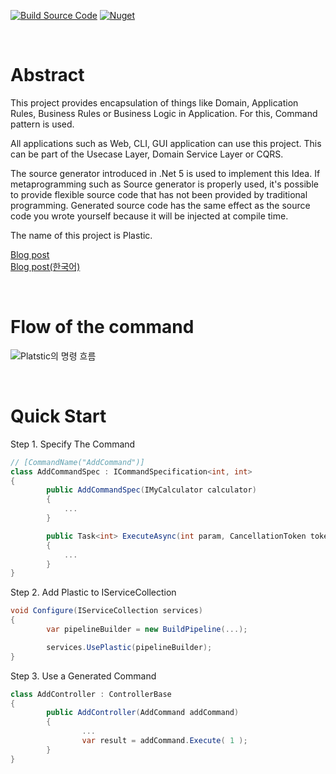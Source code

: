 ﻿
[![Build Source Code](https://github.com/sang-hyeon/PlasticCommand/actions/workflows/continous-integration.yaml/badge.svg)](https://github.com/sang-hyeon/PlasticCommand/actions/workflows/continous-integration.yaml)
[![Nuget](https://img.shields.io/nuget/v/Plastic)](https://www.nuget.org/packages/Plastic/)

<br>

# Abstract
This project provides encapsulation of things like Domain, Application Rules, Business Rules or Business Logic in Application. For this, Command pattern is used.

All applications such as Web, CLI, GUI application can use this project.
This can be part of the Usecase Layer, Domain Service Layer or CQRS.

The source generator introduced in .Net 5 is used to implement this Idea. If metaprogramming such as Source generator is properly used, it's possible to provide flexible source code that has not been provided by traditional programming.
Generated source code has the same effect as the source code you wrote yourself because it will be injected at compile time.

The name of this project is Plastic.

[Blog post](https://medium.com/@Thwj/heres-a-new-proposal-to-encapsulate-domain-layer-5940dc6c738) <br>
[Blog post(한국어)](https://medium.com/@Thwj/%EC%83%88%EB%A1%9C%EC%9A%B4-domain-layer%EC%9D%98-%EC%BA%A1%EC%8A%90%ED%99%94-5661a3240184)

<br>

# Flow of the command
![Platstic의 명령 흐름](docs/resources/flow.jpg)

<br>

# Quick Start

Step 1. Specify The Command
```cs
// [CommandName("AddCommand")]
class AddCommandSpec : ICommandSpecification<int, int>
{
        public AddCommandSpec(IMyCalculator calculator)
        { 
            ...
        }

        public Task<int> ExecuteAsync(int param, CancellationToken token = default)
        {
            ...
        }
}
```

Step 2. Add Plastic to IServiceCollection
```cs
void Configure(IServiceCollection services)
{
        var pipelineBuilder = new BuildPipeline(...);

        services.UsePlastic(pipelineBuilder);
}
```

Step 3. Use a Generated Command
```cs
class AddController : ControllerBase
{
        public AddController(AddCommand addCommand)
        {
                ...
                var result = addCommand.Execute( 1 );
        }
}
```
